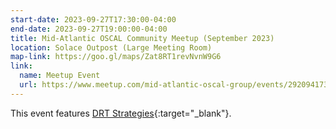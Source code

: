 ```yaml
---
start-date: 2023-09-27T17:30:00-04:00
end-date: 2023-09-27T19:00:00-04:00
title: Mid-Atlantic OSCAL Community Meetup (September 2023)
location: Solace Outpost (Large Meeting Room)
map-link: https://goo.gl/maps/Zat8RT1revNvnW9G6
link:
  name: Meetup Event
  url: https://www.meetup.com/mid-atlantic-oscal-group/events/292094173
---
```


This event features [DRT Strategies](https://www.drtstrategies.com/){:target="_blank"}.
